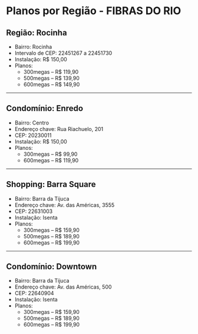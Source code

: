 # Planos por Região - FIBRAS DO RIO

## Região: Rocinha
- Bairro: Rocinha
- Intervalo de CEP: 22451267 a 22451730
- Instalação: R$ 150,00
- Planos:
  - 300megas – R$ 119,90
  - 500megas – R$ 139,90
  - 600megas – R$ 149,90

---

## Condomínio: Enredo
- Bairro: Centro
- Endereço chave: Rua Riachuelo, 201
- CEP: 20230011
- Instalação: R$ 150,00
- Planos:
  - 300megas – R$ 99,90
  - 600megas – R$ 119,90

---

## Shopping: Barra Square
- Bairro: Barra da Tijuca
- Endereço chave: Av. das Américas, 3555
- CEP: 22631003
- Instalação: Isenta
- Planos:
  - 300megas – R$ 159,90
  - 500megas – R$ 189,90
  - 600megas – R$ 199,90

---

## Condomínio: Downtown
- Bairro: Barra da Tijuca
- Endereço chave: Av. das Américas, 500
- CEP: 22640904
- Instalação: Isenta
- Planos:
  - 300megas – R$ 159,90
  - 500megas – R$ 189,90
  - 600megas – R$ 199,90
